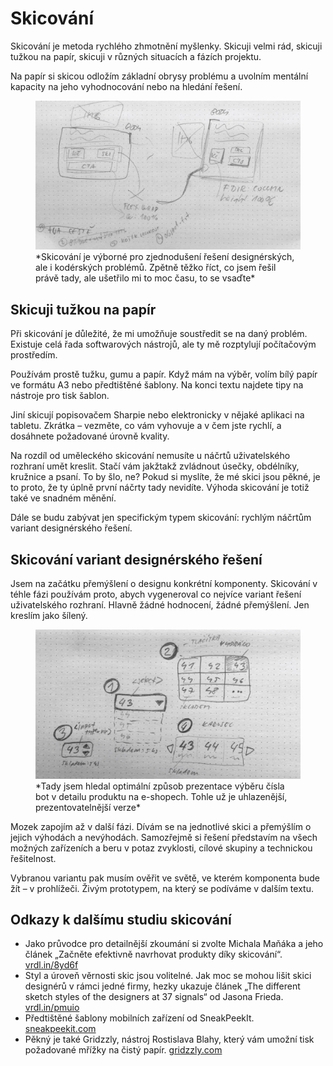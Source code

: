 # Skicování

Skicování je metoda rychlého zhmotnění myšlenky. Skicuji velmi rád, skicuji tužkou na papír, skicuji v různých situacích a fázích projektu. 

Na papír si skicou odložím základní obrysy problému a uvolním mentální kapacity na jeho vyhodnocování nebo na hledání řešení.

<figure>
<img src="dist/images/original/skicovani-1.jpg" alt="">
<figcaption markdown="1">    
*Skicování je výborné pro zjednodušení řešení designérských, ale i kodérských problémů. Zpětně těžko říct, co jsem řešil právě tady, ale ušetřilo mi to moc času, to se vsaďte*
</figcaption> 
</figure>



## Skicuji tužkou na papír

Při skicování je důležité, že mi umožňuje soustředit se na daný problém. Existuje celá řada softwarových nástrojů, ale ty mě rozptylují počítačovým prostředím.

Používám prostě tužku, gumu a papír. Když mám na výběr, volím bílý papír ve formátu A3 nebo předtištěné šablony. Na konci textu najdete tipy na nástroje pro tisk šablon.

Jiní skicují popisovačem Sharpie nebo elektronicky v nějaké aplikaci na tabletu. Zkrátka – vezměte, co vám vyhovuje a v čem jste rychlí, a dosáhnete požadované úrovně kvality.

Na rozdíl od uměleckého skicování nemusíte u náčrtů uživatelského rozhraní umět kreslit. Stačí vám jakžtakž zvládnout úsečky, obdélníky, kružnice a psaní. To by šlo, ne? Pokud si myslíte, že mé skici jsou pěkné, je to proto, že ty úplně první náčrty tady nevidíte. Výhoda skicování je totiž také ve snadném měnění.

Dále se budu zabývat jen specifickým typem skicování: rychlým náčrtům variant designérského řešení. 

## Skicování variant designérského řešení

Jsem na začátku přemýšlení o designu konkrétní komponenty. Skicování v téhle fázi používám proto, abych vygeneroval co nejvíce variant řešení uživatelského rozhraní. Hlavně žádné hodnocení, žádné přemýšlení. Jen kreslím jako šílený.

<figure>
<img src="dist/images/original/skicovani-2.jpg" alt="">
<figcaption markdown="1">    
*Tady jsem hledal optimální způsob prezentace výběru čísla bot v detailu produktu na e-shopech. Tohle už je uhlazenější, prezentovatelnější verze*
</figcaption> 
</figure>

Mozek zapojím až v další fázi. Dívám se na jednotlivé skici a přemýšlím o jejich výhodách a nevýhodách. Samozřejmě si řešení představím na všech možných zařízeních a beru v potaz zvyklosti, cílové skupiny a technickou řešitelnost.

Vybranou variantu pak musím ověřit ve světě, ve kterém komponenta bude žít – v prohlížeči. Živým prototypem, na který se podíváme v dalším textu.

## Odkazy k dalšímu studiu skicování

- Jako průvodce pro detailnější zkoumání si zvolte Michala Maňáka a jeho článek „Začněte efektivně navrhovat produkty díky skicování“.  [vrdl.in/8yd6f](http://www.manakmichal.cz/blog/user-experience/zacnete-efektivne-navrhovat-produkty-diky-skicovani/)
- Styl a úroveň věrnosti skic jsou volitelné. Jak moc se mohou lišit skici designérů v rámci jedné firmy, hezky ukazuje článek „The different sketch styles of the designers at 37 signals“ od Jasona Frieda. [vrdl.in/pmuio](https://signalvnoise.com/posts/1880-the-different-sketch-styles-of-the-designers-at-37signals)
- Předtištěné šablony mobilních zařízení od SneakPeekIt. [sneakpeekit.com](http://sneakpeekit.com/)
- Pěkný je také Gridzzly, nástroj Rostislava Blahy, který vám umožní tisk požadované mřížky na čistý papír. [gridzzly.com](http://gridzzly.com/)

